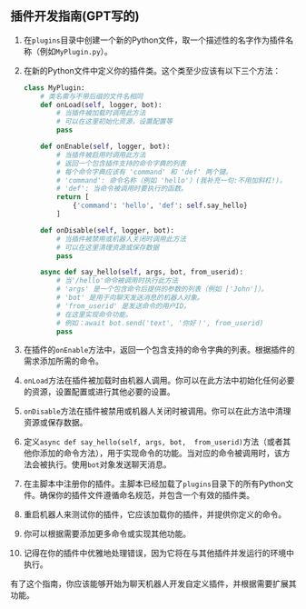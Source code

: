 ## 插件开发指南(GPT写的)

1. 在`plugins`目录中创建一个新的Python文件，取一个描述性的名字作为插件名称（例如`MyPlugin.py`）。

2. 在新的Python文件中定义你的插件类。这个类至少应该有以下三个方法：

   ```python
   class MyPlugin:
       # 类名需与不带后缀的文件名相同
       def onLoad(self, logger, bot):
           # 当插件被加载时调用此方法
           # 可以在这里初始化资源，设置配置等
           pass

       def onEnable(self, logger, bot):
           # 当插件被启用时调用此方法
           # 返回一个包含插件支持的命令字典的列表
           # 每个命令字典应该有 'command' 和 'def' 两个键。
           # 'command': 命令名称（例如 'hello'）(我补充一句:不用加斜杠!)。
           # 'def': 当命令被调用时要执行的函数。
           return [
               {'command': 'hello', 'def': self.say_hello}
           ]

       def onDisable(self, logger, bot):
           # 当插件被禁用或机器人关闭时调用此方法
           # 可以在这里清理资源或保存数据
           pass

       async def say_hello(self, args, bot, from_userid):
           # 当'/hello'命令被调用时执行此方法
           # 'args' 是一个包含命令后提供的参数的列表（例如 ['John']）。
           # 'bot' 是用于向聊天发送消息的机器人对象。
           # 'from_userid' 是发送命令的用户ID。
           # 在这里实现命令功能。
           # 例如：await bot.send('text', '你好！', from_userid)
           pass
   ```

3. 在插件的`onEnable`方法中，返回一个包含支持的命令字典的列表。根据插件的需求添加所需的命令。

4. `onLoad`方法在插件被加载时由机器人调用。你可以在此方法中初始化任何必要的资源，设置配置或进行其他必要的设置。

5. `onDisable`方法在插件被禁用或机器人关闭时被调用。你可以在此方法中清理资源或保存数据。

6. 定义`async def say_hello(self, args, bot, 
from_userid)`方法（或者其他你添加的命令方法），用于实现命令的功能。当对应的命令被调用时，该方法会被执行。使用`bot`对象发送聊天消息。

7. 在主脚本中注册你的插件。主脚本已经加载了`plugins`目录下的所有Python文件。确保你的插件文件遵循命名规范，并包含一个有效的插件类。

8. 重启机器人来测试你的插件，它应该加载你的插件，并提供你定义的命令。

9. 你可以根据需要添加更多命令或实现其他功能。

10. 记得在你的插件中优雅地处理错误，因为它将在与其他插件并发运行的环境中执行。

有了这个指南，你应该能够开始为聊天机器人开发自定义插件，并根据需要扩展其功能。
